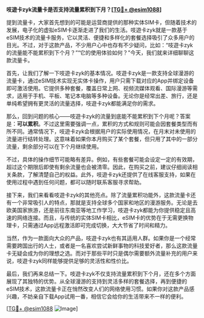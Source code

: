 **吱遊卡zyk流量卡是否支持流量累积到下月？[[TG💪+ @esim1088](https://t.me/s/esim1088)]**

提到流量卡，大家首先想到的可能是运营商提供的那种实体SIM卡，但随着技术的发展，电子化的虚拟eSIM卡逐渐走进了我们的生活。吱遊卡zyk就是一款基于eSIM技术的流量卡服务，它以灵活、便捷和多样化的套餐选择吸引了众多用户的目光。不过，对于这款产品，不少用户心中也存有不少疑问，比如：“吱遊卡zyk的流量能不能累积到下个月？”“它的使用体验如何？”今天，我们就来详细聊聊这款流量卡。

首先，让我们了解一下吱遊卡zyk的基本情况。吱遊卡zyk是一款支持全球漫游的流量卡，通过eSIM技术实现无实体卡操作，用户只需下载对应的App并绑定设备即可激活使用。它提供多种套餐，覆盖日常上网、视频流媒体观看、国际漫游等需求，适用于手机、平板、笔记本电脑等多种设备。无论你是经常出差、旅行，还是单纯希望拥有更灵活的流量选择，吱遊卡zyk都能满足你的需求。

那么，回到问题的核心——吱遊卡zyk的流量到底能不能累积到下个月呢？答案是：**可以累积**。不过这里需要强调一点，累积的方式和规则可能会因套餐类型而有所不同。通常情况下，吱遊卡zyk会根据用户的实际使用情况，在月末对未使用的流量进行结转处理。这意味着如果你本月购买了某个套餐，但只用了其中的一部分流量，剩余部分可以在下个月继续使用。

不过，具体的操作细节可能略有差异。例如，有些套餐可能会设定一定的有效期，超过这个期限后即使有剩余流量也会被清零。因此，在购买之前，建议仔细阅读相关条款，了解清楚自己的权益。此外，吱遊卡zyk还提供了在线客服支持，如果在使用过程中遇到任何问题，都可以随时联系客服寻求帮助。

接下来，我们来看看吱遊卡zyk的其他亮点。除了流量累积功能外，这款流量卡还有一个非常吸引人的特点，那就是支持全球多个国家和地区的漫游服务。无论是去欧美国家旅游，还是前往东南亚等地工作学习，吱遊卡zyk都能为你提供稳定且高速的网络连接。而且，与传统的实体SIM卡相比，eSIM卡的优势在于无需更换物理卡，只需通过App远程激活即可完成切换，大大节省了时间和精力。

当然，作为一款面向大众的产品，吱遊卡zyk也有其适用人群。如果你是一个经常需要跨国出行的人士，或者是一名喜欢尝试新鲜事物的科技爱好者，那么这款流量卡无疑会成为你的理想之选。而对于那些平时只是偶尔需要额外流量补充的用户来说，吱遊卡zyk同样能够提供足够的灵活性和性价比。

最后，我们再来总结一下。吱遊卡zyk不仅支持流量累积到下个月，还在多个方面展现了其独特的优势。从全球漫游的支持到灵活多样的套餐选择，再到便捷的eSIM技术，这款流量卡正在悄然改变人们的网络使用习惯。如果你对这款产品感兴趣，不妨亲自下载App试用一番，相信它会给你的生活带来不一样的便利。

[[TG💪+ @esim1088](https://t.me/s/esim1088) ![Image](https://i.postimg.cc/4NQfJmqS/Snipaste-2025-05-13-00-14-12.png)]